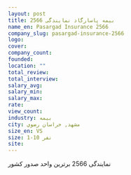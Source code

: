```yaml
---
layout: post
title: بیمه پاسارگاد نمایندگی 2566
name_en: Pasargad Insurance 2566
company_slug: pasargad-insurance-2566
logo: 
cover: 
company_count:
founded:
location: ""
total_review: 
total_interview: 
salary_avg: 
salary_min: 
salary_max: 
rate: 
view_count: 
industry: بیمه
city: مشهد, خراسان رضوي
size_en: VS
size: 1-10 نفر
site: 
---
```


نمایندگی 2566 برترین واحد صدور کشور
